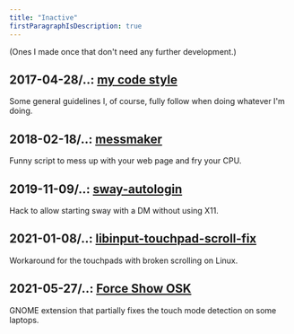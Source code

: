 ```yaml
---
title: "Inactive"
firstParagraphIsDescription: true
---
```


(Ones I made once that don't need any further development.)

## 2017-04-28/..: [my code style](https://gitlab.com/kirbykevinson/code-style)

Some general guidelines I, of course, fully follow when doing whatever
I'm doing.

## 2018-02-18/..: [messmaker](https://gitlab.com/kirbykevinson/messmaker)

Funny script to mess up with your web page and fry your CPU.

## 2019-11-09/..: [sway-autologin](https://gitlab.com/kirbykevinson/sway-autologin)

Hack to allow starting sway with a DM without using X11.

## 2021-01-08/..: [libinput-touchpad-scroll-fix](https://gitlab.com/kirbykevinson/libinput-touchpad-scroll-fix)

Workaround for the touchpads with broken scrolling on Linux.

## 2021-05-27/..: [Force Show OSK](https://extensions.gnome.org/extension/4316/force-show-osk/)

GNOME extension that partially fixes the touch mode detection on some
laptops.
